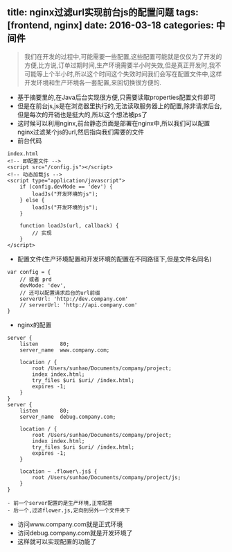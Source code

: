 title: nginx过滤url实现前台js的配置问题
tags: [frontend, nginx]
date: 2016-03-18
categories: 中间件
---

> 我们在开发的过程中,可能需要一些配置,这些配置可能就是仅仅为了开发的方便,比方说,订单过期时间,生产环境需要半小时失效,但是真正开发时,我不可能等上个半小时,所以这个时间这个失效时间我们会写在配置文件中,这样开发环境和生产环境各一套配置,来回切换很方便的.

<!-- more -->

- 基于摘要里的,在Java后台实现很方便,只需要读取properties配置文件即可
- 但是在前台js,js是在浏览器里执行的,无法读取服务器上的配置,除非请求后台,但是每次的开销也是挺大的,所以这个想法被ps了
- 这时候可以利用nginx,前台静态页面是部署在nginx中,所以我们可以配置nginx过滤某个js的url,然后指向我们需要的文件
- 前台代码
```
index.html
<!-- 即配置文件 -->
<script src="/config.js"></script>
<!-- 动态加载js -->
<script type="application/javascript">
    if (config.devMode == 'dev') {
        loadJs("开发环境的js");
    } else {
        loadJs("开发环境的js");
    }

    function loadJs(url, callback) {
        // 实现
    }
</script>
```
- 配置文件(生产环境配置和开发环境的配置在不同路径下,但是文件名同名)
```
var config = {
    // 或者 prd
    devMode: 'dev',
    // 还可以配置请求后台的url前缀
    serverUrl: 'http://dev.company.com'
    // serverUrl: 'http://api.company.com'
}
```
- nginx的配置
```
server {
    listen       80;
    server_name  www.company.com;

    location / {
        root /Users/sunhao/Documents/company/project;
        index index.html;
        try_files $uri $uri/ /index.html;
        expires -1;
    }
}
server {
    listen       80;
    server_name  debug.company.com;

    location / {
        root /Users/sunhao/Documents/company/project;
        index index.html;
        try_files $uri $uri/ /index.html;
        expires -1;
    }

    location ~ .flower\.js$ {
        root /Users/sunhao/Documents/company/project/js;
    }
}
```
    - 前一个server配置的是生产环境,正常配置
    - 后一个,过滤flower.js,定向到另外一个文件夹下
- 访问www.company.com就是正式环境
- 访问debug.company.com就是开发环境了
- 这样就可以实现配置的功能了